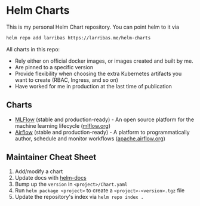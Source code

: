 # Helm Charts

This is my personal Helm Chart repository. You can point helm to it via

```bash
helm repo add larribas https://larribas.me/helm-charts
```

All charts in this repo:
- Rely either on official docker images, or images created and built by me.
- Are pinned to a specific version
- Provide flexibility when choosing the extra Kubernetes artifacts you want to create (RBAC, Ingress, and so on)
- Have worked for me in production at the last time of publication



## Charts

- [MLFlow](mlflow/README.md) (stable and production-ready) - An open source platform for the machine learning lifecycle ([mlflow.org](https://mlflow.org/))
- [Airflow](airflow/README.md) (stable and production-ready) - A platform to programmatically author, schedule and monitor workflows ([apache.airflow.org](https://airflow.apache.org/))


## Maintainer Cheat Sheet

1. Add/modify a chart
1. Update docs with [helm-docs](https://github.com/norwoodj/helm-docs)
1. Bump up the `version` in `<project>/Chart.yaml`
1. Run `helm package <project>` to create a `<project>-<version>.tgz` file
1. Update the repository's index via `helm repo index .`
